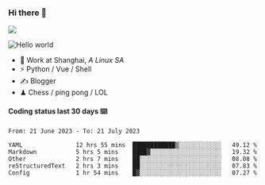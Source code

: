 ### Hi there 👋
![](https://komarev.com/ghpvc/?username=Xuhandsome)


<img src="https://github-readme-stats.vercel.app/api?username=XuHandsome&show_icons=true&theme=merko" alt="Hello world">

<br/>

- 🍻  Work at Shanghai, _A Linux SA_
- ⚡  Python / Vue / Shell
- ✍️  Blogger
- ♟  Chess / ping pong / LOL

#### Coding status last 30 days ⌨️

<!--START_SECTION:waka-->

```text
From: 21 June 2023 - To: 21 July 2023

YAML               12 hrs 55 mins  ████████████▒░░░░░░░░░░░░   49.12 %
Markdown           5 hrs 5 mins    ████▓░░░░░░░░░░░░░░░░░░░░   19.32 %
Other              2 hrs 7 mins    ██░░░░░░░░░░░░░░░░░░░░░░░   08.08 %
reStructuredText   2 hrs 3 mins    ██░░░░░░░░░░░░░░░░░░░░░░░   07.83 %
Config             1 hr 54 mins    █▓░░░░░░░░░░░░░░░░░░░░░░░   07.27 %
```

<!--END_SECTION:waka-->
